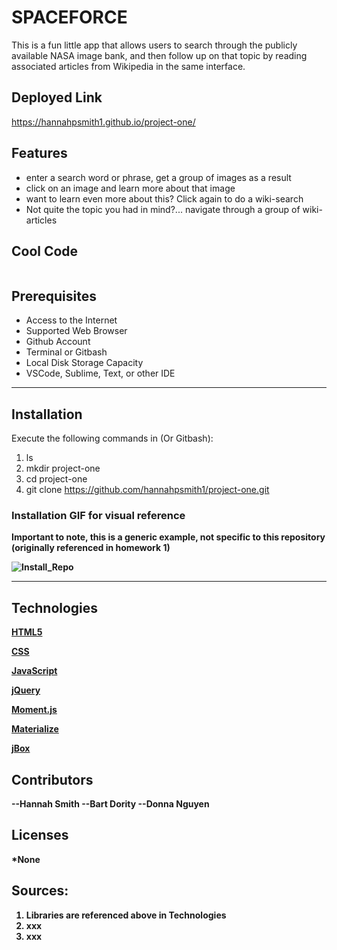 # SPACEFORCE
This is a fun little app that allows users to search through the publicly available NASA image bank, and then follow up on that topic by reading associated articles from Wikipedia in the same interface.

## Deployed Link
https://hannahpsmith1.github.io/project-one/

##

## Features
- enter a search word or phrase, get a group of images as a result
- click on an image and learn more about that image
- want to learn even more about this?  Click again to do a wiki-search
- Not quite the topic you had in mind?... navigate through a group of wiki-articles


## Cool Code 
```
```

## Prerequisites
* Access to the Internet
* Supported Web Browser
* Github Account
* Terminal or Gitbash
* Local Disk Storage Capacity
* VSCode, Sublime, Text, or other IDE
---

## Installation
<p>Execute the following commands in  (Or Gitbash): 

1. ls 
2. mkdir project-one
3. cd project-one
4. git clone https://github.com/hannahpsmith1/project-one.git

### Installation GIF for visual reference
<b> Important to note, this is a generic example, not specific to this repository (originally referenced in homework 1)<b>

![Install_Repo](https://user-images.githubusercontent.com/59800839/84457296-2bf62b80-ac17-11ea-9da2-f61f7d13522f.gif)

---

## Technologies

[HTML5](https://developer.mozilla.org/en-US/docs/Web/HTML)

[CSS](https://developer.mozilla.org/en-US/docs/Web/CSS)

[JavaScript](https://www.javascript.com/)

[jQuery](https://jquery.com/)

[Moment.js](https://momentjs.com/)

[Materialize](https://materializecss.com/)

[jBox](https://stephanwagner.me/jBox)

## Contributors
--Hannah Smith
--Bart Dority
--Donna Nguyen

## Licenses 
*None

## Sources: 
1. Libraries are referenced above in Technologies
2. xxx
3. xxx